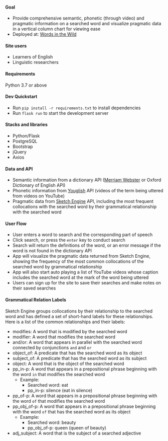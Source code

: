 #### Goal
- Provide comprehensive semantic, phonetic (through video) and pragmatic information on a searched word and visualize pragmatic data in a vertical column chart for viewing ease 
- Deployed at: [Words in the Wild](http://words-in-the-wild.herokuapp.com)

#### Site users
- Learners of English
- Linguistic researchers

#### Requirements
Python 3.7 or above 

#### Dev Quickstart
- Run `pip install -r requirements.txt` to install dependencies
- Run `flask run` to start the development server

#### Stacks and libraries
- Python/Flask
- PostgreSQL
- Bootstrap
- jQuery
- Axios

#### Data and API
	
- Semantic information from a dictionary API ([Merriam Webster](https://dictionaryapi.com/) or Oxford Dictionary of English API)
- Phonetic information from [Youglish](https://youglish.com/api/doc/js-api) API (videos of the term being uttered from videos on YouTube)
- Pragmatic data from [Sketch Engine](https://www.sketchengine.eu/documentation/api-documentation/#toggle-id-2) API, including the most frequent collocations with the searched word by their grammatical relationship with the searched word


#### User Flow
- User enters a word to search and the corresponding part of speech
- Click search, or press the `enter` key to conduct search
- Search will return the definitions of the word, or an error message if the word is not found in the dictionary API
- App will visualize the pragmatic data returned from Sketch Engine, showing the frequency of the most common collocations of the searched word by grammatical relationship
- App will also start auto playing a list of YouTube videos whose caption includes the searched word at the mark of the word being uttered
- Users can sign up for the site to save their searches and make notes on their saved searches 

#### Grammatical Relation Labels
Sketch Engine groups collocations by their relationship to the searched word and has defined a set of short-hand labels for these relationships. Here is a list of the common relationships and their labels:

- modifies: A word that is modified by the searched word
- modifier: A word that modifies the searched word
- and/or: A word that appears in parallel with the searched word connected by conjunctions `and` and `or` 
- object_of: A predicate that has the searched word as its object
- subject_of: A predicate that has the searched word as its subject 
- object: A word that is the object of the searched word
- pp_in-p: A word that appears in a prepositional phrase beginning with the word `in` that modifies the searched word
	- Example:
		- Searched word: eat
		- pp_in-p: silence (eat in silence)
- pp_of-p: A word that appears in a prepositional phrase beginning with the word `of` that modifies the searched word 
- pp\_obj_of-p: A word that appears in a prepositional phrase beginning with the word `of` that has the searched word as its object
	- Example:
		- Searched word: beauty
		- pp\_obj_of-p: queen (queen of beauty)
- adj_subject: A word that is the subject of a searched adjective
		